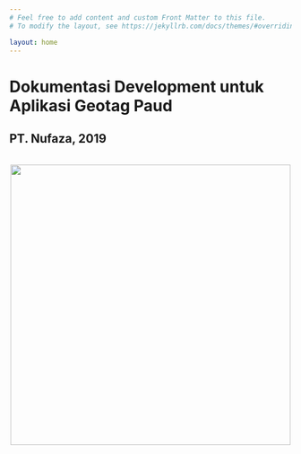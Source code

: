 ```yaml
---
# Feel free to add content and custom Front Matter to this file.
# To modify the layout, see https://jekyllrb.com/docs/themes/#overriding-theme-defaults

layout: home
---
```


# Dokumentasi Development untuk Aplikasi Geotag Paud
## PT. Nufaza, 2019

<br>  

<center><img src="{{side.baseurl}}/assets/image/logoApk.png" width="500px" height="500px"></center> 
